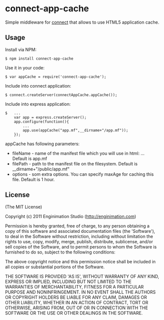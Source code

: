# connect-app-cache

  Simple middleware for [connect](http://senchalabs.github.com/connect) that allows to use HTML5 application cache.

## Usage

Install via NPM:

    $ npm install connect-app-cache

Use it in your code:

    $ var appCache = require('connect-app-cache');

Include into connect application:

    $ connect.createServer(connectAppCache.appCache());


Include into express application:

    $   ...
        var app = express.createServer();
        app.configure(function(){
            ...
            app.use(appCache("app.mf",__dirname+"/app.mf"));
        });

appCache has following parameters:
 - fileName - name of the manifest file which you will use in html: <html manifest="app.mf">... Default is app.mf
 - filePath - path to the manifest file on the filesystem. Default is __dirname+"/public/app.mf"
 - options  - som extra options. You can specify maxAge for caching this file. Default is 1 hour.


## License

(The MIT License)

Copyright (c) 2011 Enginimation Studio (http://enginimation.com)

Permission is hereby granted, free of charge, to any person obtaining a copy of this software and associated documentation files (the 'Software'), to deal in the Software without restriction, including without limitation the rights to use, copy, modify, merge, publish, distribute, sublicense, and/or sell copies of the Software, and to permit persons to whom the Software is furnished to do so, subject to the following conditions:

The above copyright notice and this permission notice shall be included in all copies or substantial portions of the Software.

THE SOFTWARE IS PROVIDED 'AS IS', WITHOUT WARRANTY OF ANY KIND, EXPRESS OR IMPLIED, INCLUDING BUT NOT LIMITED TO THE WARRANTIES OF MERCHANTABILITY, FITNESS FOR A PARTICULAR PURPOSE AND NONINFRINGEMENT. IN NO EVENT SHALL THE AUTHORS OR COPYRIGHT HOLDERS BE LIABLE FOR ANY CLAIM, DAMAGES OR OTHER LIABILITY, WHETHER IN AN ACTION OF CONTRACT, TORT OR OTHERWISE, ARISING FROM, OUT OF OR IN CONNECTION WITH THE SOFTWARE OR THE USE OR OTHER DEALINGS IN THE SOFTWARE.